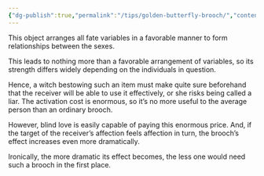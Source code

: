 ```yaml
---
{"dg-publish":true,"permalink":"/tips/golden-butterfly-brooch/","contentClasses":"center-headings red-truth red-links blue-truth","created":"2025-02-27T17:44:11.891+01:00","updated":"2025-04-10T14:41:27.812+02:00"}
---
```


This object arranges all fate variables in a favorable manner to form relationships between the sexes.

This leads to nothing more than a favorable arrangement of variables, so its strength differs widely depending on the individuals in question.  

Hence, a witch bestowing such an item must make quite sure beforehand that the receiver will be able to use it effectively, or she risks being called a liar. The activation cost is enormous, so it’s no more useful to the average person than an ordinary brooch.  

However, blind love is easily capable of paying this enormous price. And, if the target of the receiver’s affection feels affection in turn, the brooch’s effect increases even more dramatically.  

Ironically, the more dramatic its effect becomes, the less one would need such a brooch in the first place.  

